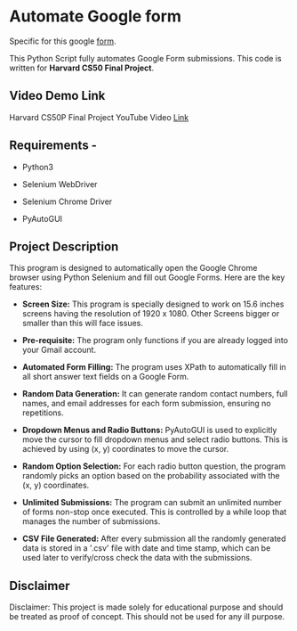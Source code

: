 # Automate Google form

Specific for this google [form](https://docs.google.com/forms/d/e/1FAIpQLScGeZlDpHIDETBqFf-dabEpW-OV6Sd0nMeJGlC0olYuT2hySA/viewform?usp=sf_link).

This Python Script fully automates Google Form submissions.
This code is written for **Harvard CS50 Final Project**.


## Video Demo Link
Harvard CS50P Final Project YouTube Video [Link]()


## Requirements -
- Python3

- Selenium WebDriver

- Selenium Chrome Driver

- PyAutoGUI


## Project Description

This program is designed to automatically open the Google Chrome browser using Python Selenium and fill out Google Forms. Here are the key features:

- **Screen Size:** This program is specially designed to work on 15.6 inches screens having the resolution of 1920 x 1080. Other Screens bigger or smaller than this will face issues.

- **Pre-requisite:** The program only functions if you are already logged into your Gmail account.

- **Automated Form Filling:** The program uses XPath to automatically fill in all short answer text fields on a Google Form.

- **Random Data Generation:** It can generate random contact numbers, full names, and email addresses for each form submission, ensuring no repetitions.

- **Dropdown Menus and Radio Buttons:** PyAutoGUI is used to explicitly move the cursor to fill dropdown menus and select radio buttons. This is achieved by using (x, y) coordinates to move the cursor.

- **Random Option Selection:** For each radio button question, the program randomly picks an option based on the probability associated with the (x, y) coordinates.

- **Unlimited Submissions:** The program can submit an unlimited number of forms non-stop once executed. This is controlled by a while loop that manages the number of submissions.

- **CSV File Generated:** After every submission all the randomly generated data is stored in a '.csv' file with date and time stamp, which can be used later to verify/cross check the data with the submissions. 


## Disclaimer

Disclaimer: This project is made solely for educational purpose and should be treated as proof of concept. This should not be used for any ill purpose.
